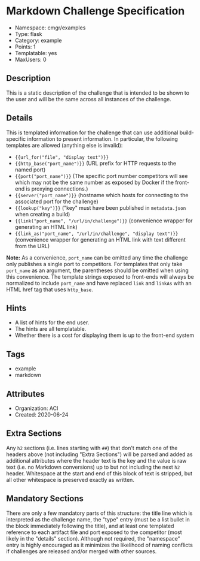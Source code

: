 # Markdown Challenge Specification

- Namespace: cmgr/examples
- Type: flask
- Category: example
- Points: 1
- Templatable: yes
- MaxUsers: 0

## Description

This is a static description of the challenge that is intended to be shown to
the user and will be the same across all instances of the challenge.

## Details

This is templated information for the challenge that can use additional
build-specific information to present information.  In particular, the following
templates are allowed (anything else is invalid):
- `{{url_for("file", "display text")}}`
- `{{http_base("port_name")}}` (URL prefix for HTTP requests to the named port)
- `{{port("port_name")}}` (The specific port number competitors will see which
may not be the same number as exposed by Docker if the front-end is proxying
connections.)
- `{{server("port_name")}}` (hostname which hosts for connecting to the
associated port for the challenge)
- `{{lookup("key")}}` ("key" must have been published in `metadata.json` when creating a build)
- `{{link("port_name", "/url/in/challenge")}}` (convenience wrapper for generating an HTML link)
- `{{link_as("port_name", "/url/in/challenge", "display text")}}` (convenience
wrapper for generating an HTML link with text different from the URL)

**Note:** As a convenience, `port_name` can be omitted any time the challenge only
publishes a single port to competitors.  For templates that only take
`port_name` as an argument, the parentheses should be omitted when using this
convenience.  The template strings exposed to front-ends will always be
normalized to include `port_name` and have replaced `link` and `linkAs` with
an HTML href tag that uses `http_base`.

## Hints

- A list of hints for the end user.
- The hints are all templatable.
- Whether there is a cost for displaying them is up to the front-end system

## Tags

- example
- markdown

## Attributes

- Organization: ACI
- Created: 2020-06-24

## Extra Sections

Any `h2` sections (i.e. lines starting with `##`) that don't match one of the
headers above (not including "Extra Sections") will be parsed and added as
additional attributes where the header text is the key and the value is raw
text (i.e. no Markdown conversions) up to but not including the next `h2`
header.  Whitespace at the start and end of this block of text is stripped,
but all other whitespace is preserved exactly as written.

## Mandatory Sections

There are only a few mandatory parts of this structure: the title line which
is interpreted as the challenge name, the "type" entry (must be a list bullet
in the block immediately following the title), and at least one templated
reference to each artifact file and port exposed to the competitor (most
likely in the "details" section).  Although not required, the "namespace"
entry is highly encouraged as it minimizes the likelihood of naming conflicts
if challenges are released and/or merged with other sources.

